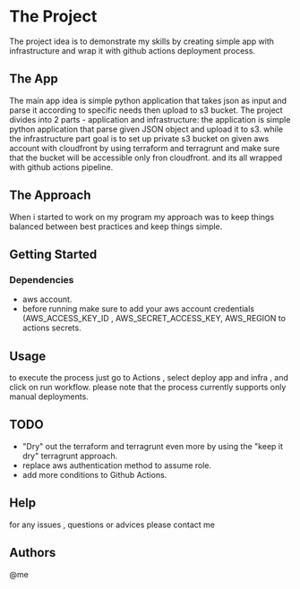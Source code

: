 
# The Project
The project idea is to demonstrate my skills by creating simple app with infrastructure and wrap it with github actions deployment process.

## The App
The main app idea is simple python application that takes json as input and parse it according to specific needs then upload to s3 bucket.
The project divides into 2 parts - application and infrastructure:
the application is simple python application that parse given JSON object and upload it to s3.
while the infrastructure part goal is to set up private s3 bucket on given aws account with cloudfront by using terraform and terragrunt and make sure that the bucket will be accessible only fron cloudfront. 
and its all wrapped with github actions pipeline.

## The Approach
When i started to work on my program my approach was to keep things balanced between best practices and keep things simple.

## Getting Started

### Dependencies
* aws account.
* before running make sure to add your aws account credentials (AWS_ACCESS_KEY_ID , AWS_SECRET_ACCESS_KEY, AWS_REGION to actions secrets.

## Usage
to execute the process just go to Actions , select deploy app and infra , and click on run workflow.
please note that the process currently supports only manual deployments.

## TODO
* "Dry" out the terraform and terragrunt even more by using the "keep it dry" terragrunt approach.
* replace aws authentication method to assume role.
* add more conditions to Github Actions.

## Help
for any issues , questions or advices please contact me

## Authors
@me
